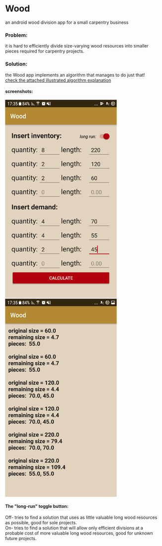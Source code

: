 # Wood
an android wood division app for a small carpentry business


### Problem: 
it is hard to efficiently divide size-varying wood resources into smaller pieces required for carpentry projects.

### Solution:
the Wood app implements an algorithm that manages to do just that!  
[check the attached illustrated algorithm explanation](wood-%20explanation.pdf)

#### screenshots:

![  ](Screenshot_20180106-173503.png)   ![  ](Screenshot_20180106-173523.png)  
 
 
 
#### The "long-run" toggle button:

Off- tries to find a solution that uses as little valuable long wood resources as possible, good for sole projects.  
On- tries to find a solution that will allow only efficient divisions at a probable cost of more valuable long wood resources, good for unknown future projects.  

